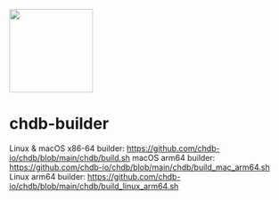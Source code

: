 <img src="https://github.com/chdb-io/chdb/raw/main/docs/_static/snake-chdb.png" width=150>

# chdb-builder

Linux & macOS x86-64 builder: https://github.com/chdb-io/chdb/blob/main/chdb/build.sh
macOS arm64 builder: https://github.com/chdb-io/chdb/blob/main/chdb/build_mac_arm64.sh
Linux arm64 builder: https://github.com/chdb-io/chdb/blob/main/chdb/build_linux_arm64.sh


